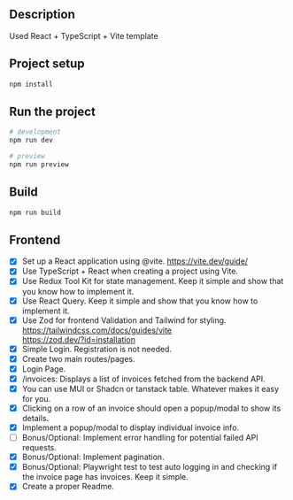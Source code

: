 ## Description

Used React + TypeScript + Vite template

## Project setup

```bash
npm install
```

## Run the project

```bash
# development
npm run dev

# preview
npm run preview
```

## Build

```bash
npm run build
```

## Frontend

-   [x] Set up a React application using @vite. https://vite.dev/guide/
-   [x] Use TypeScript + React when creating a project using Vite.
-   [x] Use Redux Tool Kit for state management. Keep it simple and show that you know how to implement it.
-   [x] Use React Query. Keep it simple and show that you know how to implement it.
-   [x] Use Zod for frontend Validation and Tailwind for styling.  
         https://tailwindcss.com/docs/guides/vite  
         https://zod.dev/?id=installation
-   [x] Simple Login. Registration is not needed.
-   [x] Create two main routes/pages.
-   [x] Login Page.
-   [x] /invoices: Displays a list of invoices fetched from the backend API.
-   [x] You can use MUI or Shadcn or tanstack table. Whatever makes it easy for you.
-   [x] Clicking on a row of an invoice should open a popup/modal to show its details.
-   [x] Implement a popup/modal to display individual invoice info.
-   [ ] Bonus/Optional: Implement error handling for potential failed API requests.
-   [x] Bonus/Optional: Implement pagination.
-   [x] Bonus/Optional: Playwright test to test auto logging in and checking if the invoice page has invoices.
        Keep it simple.
-   [x] Create a proper Readme.

